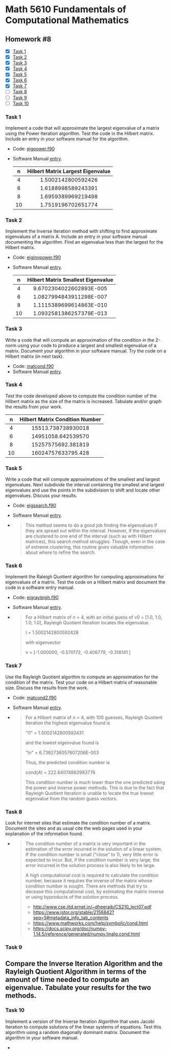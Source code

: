 # Math 5610 Fundamentals of Computational Mathematics

## Homework #8

- [x] [Task 1](#task-1)
- [x] [Task 2](#task-2)
- [x] [Task 3](#task-3)
- [x] [Task 4](#task-4)
- [x] [Task 5](#task-5)
- [x] [Task 6](#task-6)
- [x] [Task 7](#task-7)
- [ ] [Task 8](#task-8)
- [ ] [Task 9](#task-9)
- [ ] [Task 10](#task-10)

### Task 1
Implement a code that will approximate the largest eigenvalue of a matrix using the Power Iteration algorithm. Test the code in the Hilbert matrix. Include an entry in your software manual for the algorithm.
- Code: [eigpower.f90](eigpower.f90)
- Software Manual [entry](Software_Manual/eigpower.md).

  |  n   | Hilbert Matrix Largest Eigenvalue |
  | :--: | :-------------------------------: |
  |  4   |        1.5002142800592426         |
  |  6   |        1.6188998589243391         |
  |  8   |        1.6959389969219498         |
  |  10  |        1.7519196702651774         |

### Task 2
Implement the Inverse Iteration method with shifting to find approximate eigenvalues of a matrix A. Include an entry in your software manual documenting the algorithm. Find an eigenvalue less than the largest for the Hilbert matrix.
- Code: [eiginvpower.f90](eiginvpower.f90)
- Software Manual [entry](Software_Manual/eiginvpower.md).

  |  n   | Hilbert Matrix Smallest Eigenvalue |
  | :--: | :--------------------------------: |
  |  4   |      9.6702304022602893E-005       |
  |  6   |      1.0827994843911298E-007       |
  |  8   |      1.1115389699614863E-010       |
  |  10  |      1.0932581386257379E-013       |

### Task 3
Write a code that will compute an approximation of the condition in the 2-norm using your code to produce a largest and smallest eigenvalue of a matrix. Document your algorithm in your software manual. Try the code on a Hilbert matrix (in next task).
- Code: [matcond.f90](matcond.f90)
- Software Manual [entry](Software_Manual/matcond.md).

### Task 4
Test the code developed above to compute the condition number of the Hilbert matrix as the size of the matrix is increased. Tabulate and/or graph the results from your work.

|  n   | Hilbert Matrix Condition Number |
| :--: | :-----------------------------: |
|  4   |       15513.738738930018        |
|  6   |       14951058.642539570        |
|  8   |       15257575692.381819        |
|  10  |       16024757633795.428        |

### Task 5
Write a code that will compute approximations of the smallest and largest eigenvalues. Next subdivide the interval containing the smallest and largest eigenvalues and use the points in the subdivision to shift and locate other eigenvalues. Discuss your results.
- Code: [eigsearch.f90](eigsearch.f90)

- Software Manual [entry](Software_Manual/eigsearch.md).

- > This method seems to do a good job finding the eigenvalues if they are spread out within the interval. However, if the eigenvalues are clustered to one end of the interval (such as with Hilbert matrices), this search method struggles. Though, even in the case of extreme clustering, this routine gives valuable information about where to refine the search.

### Task 6
Implement the Raleigh Quotient algorithm for computing approximations for eigenvalues of a matrix. Test the code on a Hilbert matrix and document the code in a software entry manual.
- Code: [eigrayleigh.f90](eigrayleigh.f90)

- Software Manual [entry](Software_Manual/eigrayleigh.md).

- > For a Hilbert matrix of _n_ = 4, with an initial guess of v0 = [1.0, 1.0, 1.0, 1.0], Rayleigh Quotient Iteration locates the eigenvalue 
  >
  > l = 1.5002142800592428
  >
  > with eigenvector 
  >
  > v = [-1.000000,      -0.570172,     -0.406779,      -0.318141 ]


### Task 7
Use the Rayleigh Quotient algorthm to compute an approximation for the condition of the matrix. Test your code on a Hilbert matrix of reasonable size. Discuss the results from the work.
- Code: [matcond2.f90](matcond2.f90)

- Software Manual [entry](Software_Manual/matcond2.md).

- > For a Hilbert matrix of _n_ = 4, with 100 guesses, Rayleigh Quotient Iteration the highest eigenvalue found is
  >
  > "l1" = 1.5002142800592431
  >
  > and the lowest eigenvalue found is
  >
  > "ln" = 6.7382736057607206E-003
  >
  > Thus, the predicted condition number is
  >
  > cond(_A_) = 222.64074862983776
  >
  > This condition number is much lower than the one predicted using the power and inverse power methods. This is due to the fact that Rayleigh Quotient Iteration is unable to locate the true lowest eigenvalue from the random guess vectors.


### Task 8
Look for internet sites that estimate the condition number of a matrix. Document the sites and as usual cite the web pages used in your explanation of the information found.
- > The condition number of a matrix is very important in the estimation of the error incurred in the solution of a linear system. If the condition number is small ("close" to 1), very little error is expected to incur. But, if the condition number is very large, the error incurred in the solution process is also likely to be large. 
  >
  > A high computational cost is required to calculate the condition number, because it requires the inverse of the matrix whose condition number is sought. There are methods that try to decease this computational cost, by estimating the matrix inverse or using byproducts of the solution process.
  >
  > - http://www.cse.iitd.ernet.in/~dheerajb/CS210_lect07.pdf
  > - https://www.jstor.org/stable/2156842?seq=5#metadata_info_tab_contents
  > - https://www.mathworks.com/help/symbolic/cond.html
  > - https://docs.scipy.org/doc/numpy-1.14.5/reference/generated/numpy.linalg.cond.html


### Task 9
Compare the Inverse Iteration Algorithm and the Rayleigh Quotient Algorithm in terms of the amount of time needed to compute an eigenvalue. Tabulate your results for the two methods.
- 

### Task 10
Implement a version of the Inverse Iteration Algorithm that uses Jacobi Iteration to compute solutions of the linear systems of equations. Test this algorithm using a random diagonally dominant matrix. Document the algorithm in your software manual.

- 